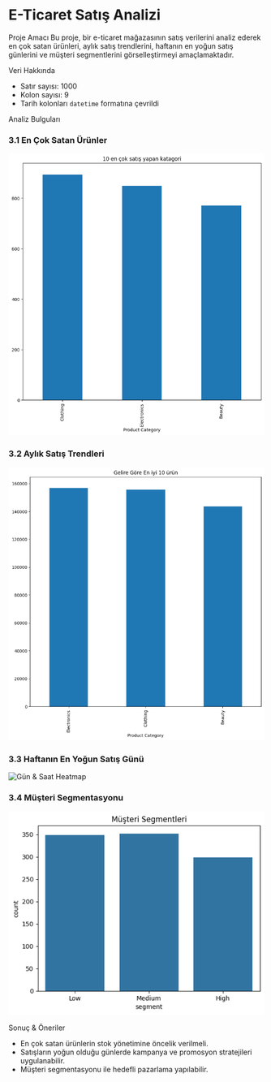 # E-Ticaret Satış Analizi

Proje Amacı
Bu proje, bir e-ticaret mağazasının satış verilerini analiz ederek en çok satan ürünleri, aylık satış trendlerini, haftanın en yoğun satış günlerini ve müşteri segmentlerini görselleştirmeyi amaçlamaktadır.

Veri Hakkında
- Satır sayısı: 1000  
- Kolon sayısı: 9   
- Tarih kolonları `datetime` formatına çevrildi  

Analiz Bulguları

### 3.1 En Çok Satan Ürünler
![En Çok Satan Ürünler](En_çok_satış_katagoriler.png)

### 3.2 Aylık Satış Trendleri
![Aylık Satış Trendleri](Gelire_Göre_en_iyi_ürün.png)

### 3.3 Haftanın En Yoğun Satış Günü
![Gün & Saat Heatmap](Haftanın_gününe_göre_satış.png)

### 3.4 Müşteri Segmentasyonu
![Müşteri Segmentasyonu](Müşteri_Segment.png)

Sonuç & Öneriler
- En çok satan ürünlerin stok yönetimine öncelik verilmeli.  
- Satışların yoğun olduğu günlerde kampanya ve promosyon stratejileri uygulanabilir.  
- Müşteri segmentasyonu ile hedefli pazarlama yapılabilir.
